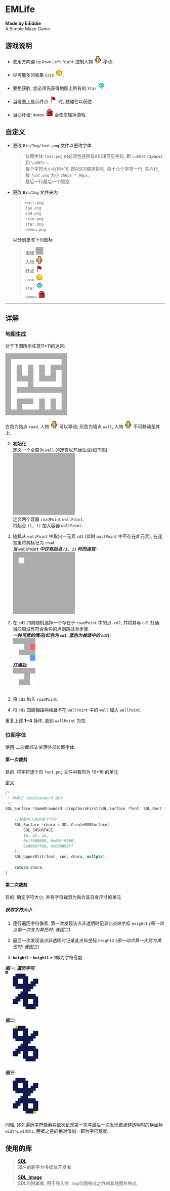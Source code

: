 # EMLife

**Made by EiEddie**  
A Simple Maze Game

## 游戏说明

- 使用方向键 `Up` `Down` `Left` `Right` 控制人物
  ![Fge](Bin/Img/fge.png)
  移动.

- 尽可能多的收集 `Coin`
  ![Coin](Bin/Img/coin.png).

- 要想获胜, 您必须先获得地图上所有的 `Star`
  ![Star](Bin/Img/star.png).

- 当地图上显示终点
  ![End](Bin/Img/end.png)
  时, 触碰它以获胜.

- 当心坏蛋! `demon`
  ![Demon](Bin/Img/demon.png)
  会使您输掉游戏.

## 自定义

- 更改 `Bin/Img/font.png` 文件以更改字体
  > 位图字体 `font.png` 内必须包括所有ASCII可见字符, 即 `\u0020` ***`(Space)`*** 到 `\u007e` ***`~`***.  
  每个字符大小为16*16, 按ASCII顺序排列, 每十六个字符一行, 共六行, 故 `font.png` 大小 `256px * 96px`.  
  最后一行最后一个留空.

- 更改 `Bin/Img` 文件夹内
  > `wall.png`  
  `fge.png`  
  `end.png`  
  `coin.png`  
  `star.png`  
  `demon.png`

  以分别更改下列图标
  > 围墙 ![Wall](Bin/Img/wall.png)  
  人物 ![Fge](Bin/Img/fge.png)  
  终点 ![End](Bin/Img/end.png)  
  `coin` ![Coin](Bin/Img/coin.png)  
  `star` ![Star](Bin/Img/star.png)  
  `demon` ![Demon](Bin/Img/demon.png)

_________

## 详解

### 地图生成

对于下图所示任意11*11的迷宫:

![Maze](Legend/maze.png)

白色为路点 `road`, 人物
![Fge](Bin/Img/fge.png)
可以移动; 灰色为墙点 `wall`, 人物
![Fge](Bin/Img/fge.png)
不可移动至其上.

0. **初始化**  
   定义一个全部为 `wall` 的迷宫以开始生成(如下图).  
   ![maze-begin](Legend/maze-begin.png)  
   定义两个容器 `roadPoint` `wallPoint`.  
   将起点 `(1, 1)` 加入容器 `wallPoint`.


1. 随机从 `wallPoint` 中取出一元素 `cd1` (此时 `wallPoint` 中不存在此元素), 在迷宫里将其标记为 `road`.  
   ***当 `wallPoint` 中仅有起点 `(1, 1)` 时的迷宫:***  
   ![maze](Legend/maze-1.png)


2. 在 `cd1` 四周随机选择一个存在于 `roadPoint` 中的点: `cd2`, 并将其与 `cd1` 打通.  
   当四周没有符合条件的点则跳过本步骤.  
   ***一种可能的情况(红色为 `cd1`, 蓝色为被选中的 `cd2`):***  
   ![maze-before](Legend/maze-2-1.png)  
   ***打通后:***  
   ![maze-after](Legend/maze-2-2.png)


3. 将 `cd1` 加入 `roadPoint`.


4. 将 `cd1` 四周相距两格且不在 `wallPoint` 中的 `wall` 加入 `wallPoint`.

重复上述 **1~4** 操作, 直到 `wallPoint` 为空.

### 位图字体

使用 *二次裁剪法* 处理外部位图字体:

#### 第一次裁剪

目的: 将字符逐个自 `font.png` 文件中裁剪为 16*16 的单元

[定义](Src/Draw/gameDrawWord.cpp)

```c++
/*
 * 声明于 GameDrawWord 类中
 */
SDL_Surface *GameDrawWord::CropCharaFirst(SDL_Surface *font, SDL_Rect *cod) {
	
	//被裁剪下来的单个字符
	SDL_Surface *chara = SDL_CreateRGBSurface(
		SDL_SWSURFACE,
		16, 16, 32,
		0xff000000, 0x00ff0000,
		0x0000ff00, 0x000000ff
	);
	SDL_UpperBlit(font, cod, chara, nullptr);
	
	return chara;
}
```

#### 第二次裁剪

目的: 确定字符大小, 并将字符裁剪为贴合其自身尺寸的单元

##### 获取字符大小

1. 逐行遍历字符像素, 第一次发现该点非透明时记录此点纵坐标 `height1` *(图一动点第一次变为黄色时; 或图二).*

2. 最后一次发现该点非透明时记录此点纵坐标 `height2` *(图一动点第一次变为黄色时; 或图三)*

3. **`height2` - `height1` + 1**即为字符高度

***图一: 遍历字符***  
![size-1](Legend/getCharaSize.gif)

***图二:***  
![size-2](Legend/size-2.png)

***图三:***  
![size-3](Legend/size-3.png)

同理, 逐列遍历字符像素并依次记录第一次与最后一次发现该点非透明时的横坐标 `width1` `width2`, 两者之差的绝对值加一即为字符宽度.

## 使用的库

> **[SDL](https://www.libsdl.org)**  
知名的跨平台多媒体开发库

> **[SDL_image](https://www.libsdl.org/projects/SDL_image)**  
SDL的附属库, 用于导入除 `.bmp`位图格式之外的其他图片格式
